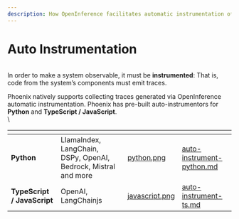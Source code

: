 ```yaml
---
description: How OpenInference facilitates automatic instrumentation of applications.
---
```


# Auto Instrumentation

<figure><img src="https://storage.googleapis.com/arize-assets/phoenix/assets/images/Ways-to-collect-data-for-Arize-and-Phoenix.png" alt=""><figcaption></figcaption></figure>

In order to make a system observable, it must be **instrumented**: That is, code from the system’s components must emit traces.

Phoenix natively supports collecting traces generated via OpenInference automatic instrumentation. Phoenix has pre-built auto-instrumentors for **Python** and **TypeScript / JavaScript**.\
\


<table data-card-size="large" data-view="cards"><thead><tr><th></th><th></th><th data-hidden data-card-cover data-type="files"></th><th data-hidden data-card-target data-type="content-ref"></th></tr></thead><tbody><tr><td><strong>Python</strong></td><td>LlamaIndex, LangChain, DSPy, OpenAI, Bedrock, Mistral and more</td><td><a href="../../../.gitbook/assets/python.png">python.png</a></td><td><a href="auto-instrument-python.md">auto-instrument-python.md</a></td></tr><tr><td><strong>TypeScript / JavaScript</strong></td><td>OpenAI, LangChainjs</td><td><a href="../../../.gitbook/assets/javascript.png">javascript.png</a></td><td><a href="auto-instrument-ts.md">auto-instrument-ts.md</a></td></tr></tbody></table>
